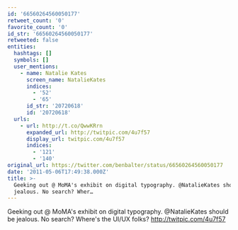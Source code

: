 ```yaml
---
id: '66560264560050177'
retweet_count: '0'
favorite_count: '0'
id_str: '66560264560050177'
retweeted: false
entities:
  hashtags: []
  symbols: []
  user_mentions:
    - name: Natalie Kates
      screen_name: NatalieKates
      indices:
        - '52'
        - '65'
      id_str: '20720618'
      id: '20720618'
  urls:
    - url: http://t.co/QwwKRrn
      expanded_url: http://twitpic.com/4u7f57
      display_url: twitpic.com/4u7f57
      indices:
        - '121'
        - '140'
original_url: https://twitter.com/benbalter/status/66560264560050177
date: '2011-05-06T17:49:38.000Z'
title: >-
  Geeking out @ MoMA's exhibit on digital typography. @NatalieKates should be
  jealous. No search? Wher…
---
```


Geeking out @ MoMA's exhibit on digital typography. @NatalieKates should be jealous. No search? Where's the UI/UX folks? http://twitpic.com/4u7f57